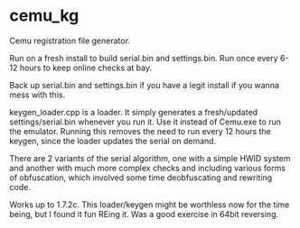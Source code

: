# cemu_kg
Cemu registration file generator.

Run on a fresh install to build serial.bin and settings.bin.
Run once every 6-12 hours to keep online checks at bay.

Back up serial.bin and settings.bin if you have a legit install if you wanna mess with this.

keygen_loader.cpp is a loader. It simply generates a fresh/updated settings/serial.bin whenever you run it.
Use it instead of Cemu.exe to run the emulator. Running this removes the need to run every 12 hours the keygen,
since the loader updates the serial on demand. 

There are 2 variants of the serial algorithm, one with a simple HWID system and another with much more complex
checks and including various forms of obfuscation, which involved some time deobfuscating and rewriting code.

Works up to 1.7.2c. This loader/keygen might be worthless now for the time being, but I found it fun REing it.
Was a good exercise in 64bit reversing.


